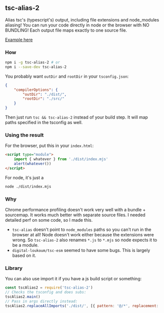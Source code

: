 ## tsc-alias-2

Alias tsc's (typescript's) output, including file extensions and node_modules aliasing! You can run your code directly in node or the browser with NO BUNDLING! Each output file maps exactly to one source file.

[Example here](example)

### How

```sh
npm i -g tsc-alias-2 # or
npm i --save-dev tsc-alias-2
```

You probably want `outDir` and `rootDir` in your `tsconfig.json`:

```json
{
    "compilerOptions": {
        "outDir": "./dist/",
        "rootDir": "./src/"
    }
}
```

Then just run `tsc && tsc-alias-2` instead of your build step. It will map paths specified in the tsconfig as well.

### Using the result

For the browser, put this in your `index.html`:

```html
<script type="module">
    import { whatever } from './dist/index.mjs'
    alert(whatever())
</script>
```

For node, it's just a

```sh
node ./dist/index.mjs
```

### Why

Chrome performance profiling doesn't work very well with a bundle + sourcemap. It works much better with separate source files. I needed detailed perf on some code, so I made this.

-   `tsc-alias` doesn't point to `node_modules` paths so you can't run in the browser at all! Node doesn't work either because the extensions were wrong. So `tsc-alias-2` also renames `*.js` to `*.mjs` so node expects it to be a module.
-   `digital-loukoum/tsc-esm` seemed to have some bugs. This is largely based on it.

### Library

You can also use import it if you have a js build script or something:

```js
const tscAlias2 = require('tsc-alias-2')
// Checks the tsconfig and does subs:
tscAlias2.main()
// Pass in args directly instead:
tscAlias2.replaceAllImports('./dist/', [{ pattern: '@/*', replacement: './' }])
```
